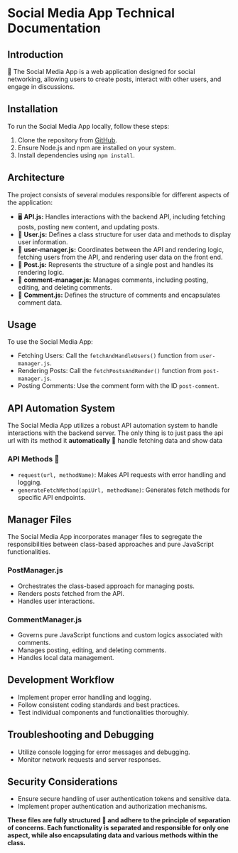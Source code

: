 # Social Media App Technical Documentation
## Introduction

📱 The Social Media App is a web application designed for social networking, allowing users to create posts, interact with other users, and engage in discussions.

## Installation

To run the Social Media App locally, follow these steps:

1. Clone the repository from [GitHub](https://github.com/almaskhan1286/Socail-Media-App.git).
2. Ensure Node.js and npm are installed on your system.
3. Install dependencies using `npm install`.

## Architecture

The project consists of several modules responsible for different aspects of the application:

- 🖥️ **API.js:** Handles interactions with the backend API, including fetching posts, posting new content, and updating posts.
- 👤 **User.js:** Defines a class structure for user data and methods to display user information.
- 🤵 **user-manager.js:** Coordinates between the API and rendering logic, fetching users from the API, and rendering user data on the front end.
- 📝 **Post.js:** Represents the structure of a single post and handles its rendering logic.
- 💬 **comment-manager.js:** Manages comments, including posting, editing, and deleting comments.
- 💬 **Comment.js:** Defines the structure of comments and encapsulates comment data.

## Usage

To use the Social Media App:

- Fetching Users: Call the `fetchAndHandleUsers()` function from `user-manager.js`.
- Rendering Posts: Call the `fetchPostsAndRender()` function from `post-manager.js`.
- Posting Comments: Use the comment form with the ID `post-comment`.

## API Automation System

The Social Media App utilizes a robust API automation system to handle interactions with the backend server.
The only thing is to just pass the api url with its method it  **automatically** 🚀 handle fetching data and show data

### API Methods 🚀

- `request(url, methodName)`: Makes API requests with error handling and logging.
- `generateFetchMethod(apiUrl, methodName)`: Generates fetch methods for specific API endpoints.

## Manager Files

The Social Media App incorporates manager files to segregate the responsibilities between class-based approaches and pure JavaScript functionalities.

### PostManager.js

- Orchestrates the class-based approach for managing posts.
- Renders posts fetched from the API.
- Handles user interactions.

### CommentManager.js

- Governs pure JavaScript functions and custom logics associated with comments.
- Manages posting, editing, and deleting comments.
- Handles local data management.

## Development Workflow

- Implement proper error handling and logging.
- Follow consistent coding standards and best practices.
- Test individual components and functionalities thoroughly.

## Troubleshooting and Debugging

- Utilize console logging for error messages and debugging.
- Monitor network requests and server responses.

## Security Considerations

- Ensure secure handling of user authentication tokens and sensitive data.
- Implement proper authentication and authorization mechanisms.



**These files are fully structured 🚀 and adhere to the principle of separation of concerns. Each functionality is separated and responsible for only one aspect, while also encapsulating data and various methods within the class.**